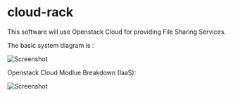 cloud-rack
==========

This software will use Openstack Cloud for providing File Sharing Services.


The basic system diagram is :

![Screenshot](https://raw.github.com/dguitarbite/cloud-rack/master/Diagrams/System%20Block%20Diagram.png)


Openstack Cloud Modlue Breakdown (IaaS):

![Screenshot](https://raw.github.com/dguitarbite/cloud-rack/master/Diagrams/IaaS%20Block%20Diagram.jpeg)
